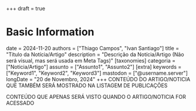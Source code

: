 +++
draft = true
# Basic Information
date = 2024-11-20
authors = ["Thiago Campos", "Ivan Santiago"]
title = "Título da Notícia/Artigo"
description = "Descrição da Notícia/Artigo (Não será visual, mas será usada em Meta Tags)" 
[taxonomies]
categoria = ["Noticia/Artigo"]
assunto = ["Assunto1", "Assunto2"]
[extra]
keywords = ["Keyword1", "Keyword2", "Keyword3"]
mastodon = ["@username.server"]
longDate = "20 de Novembro, 2024"
+++
CONTEÚDO DO ARTIGO/NOTICIA QUE TAMBÉM SERÁ MOSTRADO NA LISTAGEM DE PUBLICAÇÕES

<!-- more -->

CONTEÚDO QUE APENAS SERÁ VISTO QUANDO O ARTIGO/NOTICIA FOR ACESSADO
